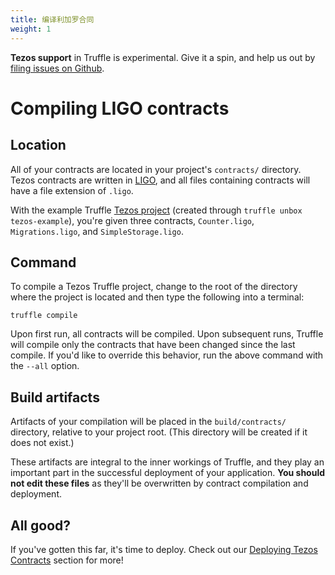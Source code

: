 ```yaml
---
title: 编译利加罗合同
weight: 1
---
```


<p class="alert alert-danger">
<strong>Tezos support</strong> in Truffle is experimental. Give it a spin, and help us out by <a href="https://github.com/trufflesuite/truffle/issues">filing issues on Github</a>.
</p>

# Compiling LIGO contracts

## Location

All of your contracts are located in your project's `contracts/` directory. Tezos contracts are written in [LIGO](https://ligolang.org/), and all files containing contracts will have a file extension of `.ligo`. 

With the example Truffle [Tezos project](/docs/tezos/truffle/quickstart) (created through `truffle unbox tezos-example`), you're given three contracts, `Counter.ligo`, `Migrations.ligo`, and `SimpleStorage.ligo`.

## Command

To compile a Tezos Truffle project, change to the root of the directory where the project is located and then type the following into a terminal:

```shell
truffle compile
```

Upon first run, all contracts will be compiled. Upon subsequent runs, Truffle will compile only the contracts that have been changed since the last compile. If you'd like to override this behavior, run the above command with the `--all` option.

## Build artifacts

Artifacts of your compilation will be placed in the `build/contracts/` directory, relative to your project root. (This directory will be created if it does not exist.)

These artifacts are integral to the inner workings of Truffle, and they play an important part in the successful deployment of your application. **You should not edit these files** as they'll be overwritten by contract compilation and deployment.

## All good? 

If you've gotten this far, it's time to deploy. Check out our [Deploying Tezos Contracts](/docs/tezos/truffle/getting-started/deploying-tezos-contracts) section for more! 
